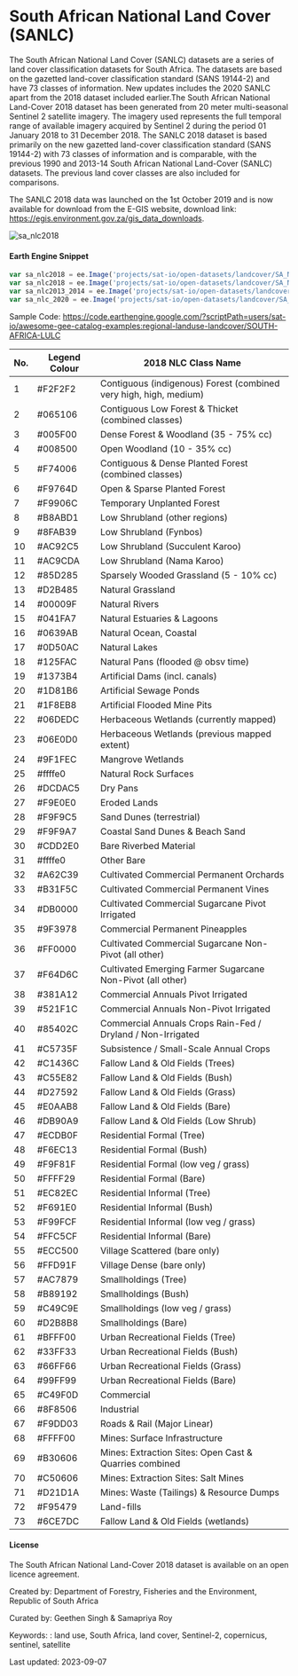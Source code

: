 # South African National Land Cover (SANLC)

The South African National Land Cover (SANLC) datasets are a series of land cover classification datasets for South Africa. The datasets are based on the gazetted land-cover classification standard (SANS 19144-2) and have 73 classes of information. New updates includes the 2020 SANLC apart from the 2018 dataset included earlier.The South African National Land-Cover 2018 dataset has been generated from 20 meter multi-seasonal Sentinel 2 satellite imagery. The imagery used represents the full temporal range of available imagery acquired by Sentinel 2 during the period 01 January 2018 to 31 December 2018. The SANLC 2018 dataset is based primarily on the new gazetted land-cover classification standard (SANS 19144-2) with 73 classes of information and is comparable, with the previous 1990 and 2013-14 South African National Land-Cover (SANLC) datasets. The previous land cover classes are also included for comparisons.

The SANLC 2018 data was launched on the 1st October 2019 and is now available for download from the E-GIS website, download link: https://egis.environment.gov.za/gis_data_downloads.

![sa_nlc2018](https://user-images.githubusercontent.com/6677629/122017527-ab1cc300-cd87-11eb-95bd-aa66c9e4d53a.gif)

#### Earth Engine Snippet

```js
var sa_nlc2018 = ee.Image('projects/sat-io/open-datasets/landcover/SA_NLC_1990');
var sa_nlc2018 = ee.Image('projects/sat-io/open-datasets/landcover/SA_NLC_2018');
var sa_nlc2013_2014 = ee.Image('projects/sat-io/open-datasets/landcover/SA_NLC_2013_2014');
var sa_nlc_2020 = ee.Image('projects/sat-io/open-datasets/landcover/SA_NLC_2020');
```

Sample Code: https://code.earthengine.google.com/?scriptPath=users/sat-io/awesome-gee-catalog-examples:regional-landuse-landcover/SOUTH-AFRICA-LULC


|No.|Legend Colour|2018 NLC Class Name                                              |
|---|-------------|-----------------------------------------------------------------|
|1  |#F2F2F2      |Contiguous (indigenous) Forest (combined very high, high, medium)|
|2  |#065106      |Contiguous Low Forest & Thicket (combined classes)               |
|3  |#005F00      |Dense Forest & Woodland (35 - 75% cc)                            |
|4  |#008500      |Open Woodland (10 - 35% cc)                                      |
|5  |#F74006      |Contiguous & Dense Planted Forest (combined classes)             |
|6  |#F9764D      |Open & Sparse Planted Forest                                     |
|7  |#F9906C      |Temporary Unplanted Forest                                       |
|8  |#B8ABD1      |Low Shrubland (other regions)                                    |
|9  |#8FAB39      |Low Shrubland (Fynbos)                                           |
|10 |#AC92C5      |Low Shrubland (Succulent Karoo)                                  |
|11 |#AC9CDA      |Low Shrubland (Nama Karoo)                                       |
|12 |#85D285      |Sparsely Wooded Grassland (5 - 10% cc)                           |
|13 |#D2B485      |Natural Grassland                                                |
|14 |#00009F      |Natural Rivers                                                   |
|15 |#041FA7      |Natural Estuaries & Lagoons                                      |
|16 |#0639AB      |Natural Ocean, Coastal                                           |
|17 |#0D50AC      |Natural Lakes                                                    |
|18 |#125FAC      |Natural Pans (flooded @ obsv time)                               |
|19 |#1373B4      |Artificial Dams (incl. canals)                                   |
|20 |#1D81B6      |Artificial Sewage Ponds                                          |
|21 |#1F8EB8      |Artificial Flooded Mine Pits                                     |
|22 |#06DEDC      |Herbaceous Wetlands (currently mapped)                           |
|23 |#06E0D0      |Herbaceous Wetlands (previous mapped extent)                     |
|24 |#9F1FEC      |Mangrove Wetlands                                                |
|25 |#ffffe0      |Natural Rock Surfaces                                            |
|26 |#DCDAC5      |Dry Pans                                                         |
|27 |#F9E0E0      |Eroded Lands                                                     |
|28 |#F9F9C5      |Sand Dunes (terrestrial)                                         |
|29 |#F9F9A7      |Coastal Sand Dunes & Beach Sand                                  |
|30 |#CDD2E0      |Bare Riverbed Material                                           |
|31 |#ffffe0      |Other Bare                                                       |
|32 |#A62C39      |Cultivated Commercial Permanent Orchards                         |
|33 |#B31F5C      |Cultivated Commercial Permanent Vines                            |
|34 |#DB0000      |Cultivated Commercial Sugarcane Pivot Irrigated                  |
|35 |#9F3978      |Commercial Permanent Pineapples                                  |
|36 |#FF0000      |Cultivated Commercial Sugarcane Non-Pivot (all other)            |
|37 |#F64D6C      |Cultivated Emerging Farmer Sugarcane Non-Pivot (all other)       |
|38 |#381A12      |Commercial Annuals Pivot Irrigated                               |
|39 |#521F1C      |Commercial Annuals Non-Pivot Irrigated                           |
|40 |#85402C      |Commercial Annuals Crops Rain-Fed / Dryland / Non-Irrigated      |
|41 |#C5735F      |Subsistence / Small-Scale Annual Crops                           |
|42 |#C1436C      |Fallow Land & Old Fields (Trees)                                 |
|43 |#C55E82      |Fallow Land & Old Fields (Bush)                                  |
|44 |#D27592      |Fallow Land & Old Fields (Grass)                                 |
|45 |#E0AAB8      |Fallow Land & Old Fields (Bare)                                  |
|46 |#DB90A9      |Fallow Land & Old Fields (Low Shrub)                             |
|47 |#ECDB0F      |Residential Formal (Tree)                                        |
|48 |#F6EC13      |Residential Formal (Bush)                                        |
|49 |#F9F81F      |Residential Formal (low veg / grass)                             |
|50 |#FFFF29      |Residential Formal (Bare)                                        |
|51 |#EC82EC      |Residential Informal (Tree)                                      |
|52 |#F691E0      |Residential Informal (Bush)                                      |
|53 |#F99FCF      |Residential Informal (low veg / grass)                           |
|54 |#FFC5CF      |Residential Informal (Bare)                                      |
|55 |#ECC500      |Village Scattered (bare only)                                    |
|56 |#FFD91F      |Village Dense (bare only)                                        |
|57 |#AC7879      |Smallholdings (Tree)                                             |
|58 |#B89192      |Smallholdings (Bush)                                             |
|59 |#C49C9E      |Smallholdings (low veg / grass)                                  |
|60 |#D2B8B8      |Smallholdings (Bare)                                             |
|61 |#BFFF00      |Urban Recreational Fields (Tree)                                 |
|62 |#33FF33      |Urban Recreational Fields (Bush)                                 |
|63 |#66FF66      |Urban Recreational Fields (Grass)                                |
|64 |#99FF99      |Urban Recreational Fields (Bare)                                 |
|65 |#C49F0D      |Commercial                                                       |
|66 |#8F8506      |Industrial                                                       |
|67 |#F9DD03      |Roads & Rail (Major Linear)                                      |
|68 |#FFFF00      |Mines: Surface Infrastructure                                    |
|69 |#B30606      |Mines: Extraction Sites: Open Cast & Quarries combined           |
|70 |#C50606      |Mines: Extraction Sites: Salt Mines                              |
|71 |#D21D1A      |Mines: Waste (Tailings) & Resource Dumps                         |
|72 |#F95479      |Land-fills                                                       |
|73 |#6CE7DC      |Fallow Land & Old Fields (wetlands)                              |


#### License

The South African National Land-Cover 2018 dataset is available on an open licence agreement.

Created by: Department of Forestry, Fisheries and the Environment, Republic of South Africa

Curated by: Geethen Singh & Samapriya Roy

Keywords: : land use, South Africa, land cover, Sentinel-2, copernicus, sentinel, satellite

Last updated: 2023-09-07
